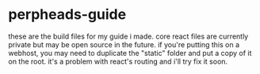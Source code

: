 # perpheads-guide
these are the build files for my guide i made. core react files are currently private but may be open source in the future. if you're putting this on a webhost, you may need to duplicate the "static" folder and put a copy of it on the root. it's a problem with react's routing and i'll try fix it soon.
